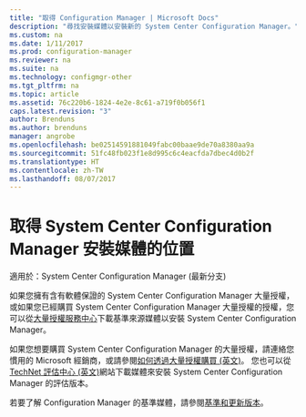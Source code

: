 ```yaml
---
title: "取得 Configuration Manager | Microsoft Docs"
description: "尋找安裝媒體以安裝新的 System Center Configuration Manager。"
ms.custom: na
ms.date: 1/11/2017
ms.prod: configuration-manager
ms.reviewer: na
ms.suite: na
ms.technology: configmgr-other
ms.tgt_pltfrm: na
ms.topic: article
ms.assetid: 76c220b6-1824-4e2e-8c61-a719f0b056f1
caps.latest.revision: "3"
author: Brenduns
ms.author: brenduns
manager: angrobe
ms.openlocfilehash: be02514591881049fabc00baae9de70a8380aa9a
ms.sourcegitcommit: 51fc48fb023f1e8d995c6c4eacfda7dbec4d0b2f
ms.translationtype: HT
ms.contentlocale: zh-TW
ms.lasthandoff: 08/07/2017
---
```

# <a name="where-to-get-installation-media-for-system-center-configuration-manager"></a>取得 System Center Configuration Manager 安裝媒體的位置

適用於：System Center Configuration Manager (最新分支)

如果您擁有含有軟體保證的 System Center Configuration Manager 大量授權，或如果您已經購買 System Center Configuration Manager 大量授權的授權，您可以從[大量授權服務中心](https://www.microsoft.com/Licensing/servicecenter/default.aspx)下載基準來源媒體以安裝 System Center Configuration Manager。   

如果您想要購買 System Center Configuration Manager 的大量授權，請連絡您慣用的 Microsoft 經銷商，或請參閱[如何透過大量授權購買 (英文)]( https://www.microsoft.com/Licensing/how-to-buy/how-to-buy.aspx)。 您也可以從 [TechNet 評估中心 (英文)]( https://www.microsoft.com/en-us/evalcenter/evaluate-system-center-configuration-manager-and-endpoint-protection)網站下載媒體來安裝 System Center Configuration Manager 的評估版本。

若要了解 Configuration Manager 的基準媒體，請參閱[基準和更新版本](/sccm/core/servers/manage/updates#a-namebkmkbaselinesa-baseline-and-update-versions)。
